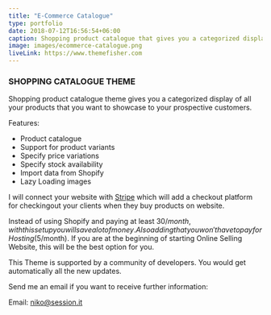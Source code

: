 ```yaml
---
title: "E-Commerce Catalogue"
type: portfolio
date: 2018-07-12T16:56:54+06:00
caption: Shopping product catalogue that gives you a categorized display of all your products
image: images/ecommerce-catalogue.png
liveLink: https://www.themefisher.com
---
```

### SHOPPING CATALOGUE THEME

Shopping product catalogue theme gives you a categorized display of all your products that you want to showcase to your prospective customers.

Features:

- Product catalogue
- Support for product variants
- Specify price variations
- Specify stock availability
- Import data from Shopify
- Lazy Loading images

I will connect your website with [Stripe](https://stripe.com) which will add a checkout platform for checkingout your clients when they buy products on website.

Instead of using Shopify and paying at least $30/month, with this setup you will save a lot of money. Also adding that you won't have to pay for Hosting($5/month). If you are at the beginning of starting Online Selling Website, this will be the best option for you.

This Theme is supported by a community of developers. You would get automatically all the new updates.

Send me an email if you want to receive further information:

Email: [niko@session.it](mailto:niko@session.it)